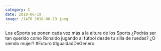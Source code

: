 ```yaml
--- 
category: C 
date: 2018-06-19 
image: /1476_2018-06-19.jpeg 
--- 
```


Los eSports se ponen cada vez más a la altura de los Sports ¿Podrás ser tan querido como Ronaldo jugando al fútbol desde tu silla de ruedas? ¿O siendo mujer? #Futuro #IgualdadDeGenero